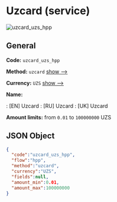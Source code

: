 
# Uzcard (service) 
![uzcard_uzs_hpp](https://static.openfintech.io/payment_methods/uzcard_uzs_hpp/logo.svg?w=400&c=v0.59.26#w200)  

## General 
 
**Code:** `uzcard_uzs_hpp` 
 
**Method:** `uzcard` 
 [show -->](/payment-methods/uzcard/) 
 
**Currency:** `UZS` [show -->](/currencies/UZS/) 
 
**Name:** 
 
:	[EN] Uzcard 
:	[RU] Uzcard 
:	[UK] Uzcard 
 
**Amount limits:** from `0.01` to `100000000` UZS 

## JSON Object 

```json
{
  "code":"uzcard_uzs_hpp",
  "flow":"hpp",
  "method":"uzcard",
  "currency":"UZS",
  "fields":null,
  "amount_min":0.01,
  "amount_max":100000000
}
```  
